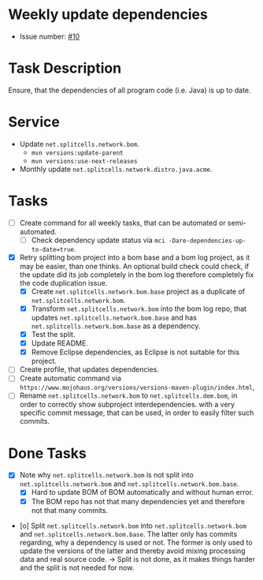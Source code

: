 # Weekly update dependencies
* Issue number: [\#10](https://codeberg.org/splitcells-net/net.splitcells.network.community/issues/10)
# Task Description
Ensure, that the dependencies of all program code (i.e. Java) is up to date.
# Service
* Update `net.splitcells.network.bom`.
    * `mvn versions:update-parent`
    * `mvn versions:use-next-releases`
* Monthly update `net.splitcells.network.distro.java.acme`.
# Tasks
* [ ] Create command for all weekly tasks, that can be automated or semi-automated.
    * [ ] Check dependency update status via `mci -Dare-dependencies-up-to-date=true`.
* [x] Retry splitting bom project into a bom base and a bom log project, as it may be easier, than one thinks.
  An optional build check could check, if the update did its job completely in the bom log 
  therefore completely fix the code duplication issue.
    * [x] Create `net.splitcells.network.bom.base` project as a duplicate of `net.splitcells.network.bom`.
    * [x] Transform `net.splitcells.network.bom` into the bom log repo, that updates `net.splitcells.network.bom.base`
        and has `net.splitcells.network.bom.base` as a dependency.
    * [x] Test the split.
    * [x] Update README.
    * [x] Remove Eclipse dependencies, as Eclipse is not suitable for this project.
* [ ] Create profile, that updates dependencies.
* [ ] Create automatic command via `https://www.mojohaus.org/versions/versions-maven-plugin/index.html`,
* [ ] Rename `net.splitcells.network.bom` to `net.splitcells.dem.bom`, in order to correctly show subproject interdependencies.
  with a very specific commit message, that can be used, in order to easily filter such commits.
# Done Tasks
* [x] Note why `net.splitcells.network.bom` is not split into `net.splitcells.network.bom` and `net.splitcells.network.bom.base`.
  * [x] Hard to update BOM of BOM automatically and without human error.
  * [x] The BOM repo has not that many dependencies yet and therefore not that many commits.
* [o] Split `net.splitcells.network.bom` into `net.splitcells.network.bom` and `net.splitcells.network.bom.base`.
  The latter only has commits regarding, why a dependency is used or not.
  The former is only used to update the versions of the latter and
  thereby avoid mixing processing data and real source code.
  -> Split is not done, as it makes things harder and the split is not needed for now.